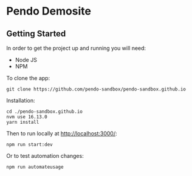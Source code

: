 # Pendo Demosite

## Getting Started

In order to get the project up and running you will need:

- Node JS
- NPM

To clone the app:

```
git clone https://github.com/pendo-sandbox/pendo-sandbox.github.io
```

Installation:

```
cd ./pendo-sandbox.github.io
nvm use 16.13.0
yarn install
```

Then to run locally at [http://localhost:3000/](http://localhost:3000/):

```
npm run start:dev
```

Or to test automation changes:

```
npm run automateusage
```
